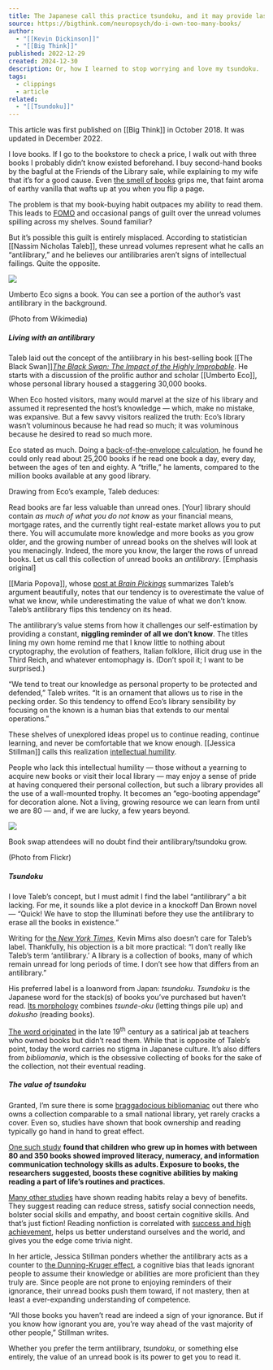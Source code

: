 ```yaml
---
title: The Japanese call this practice tsundoku, and it may provide lasting benefits
source: https://bigthink.com/neuropsych/do-i-own-too-many-books/
author:
  - "[[Kevin Dickinson]]"
  - "[[Big Think]]"
published: 2022-12-29
created: 2024-12-30
description: Or, how I learned to stop worrying and love my tsundoku.
tags:
  - clippings
  - article
related:
  - "[[Tsundoku]]"
---
```


This article was first published on [[Big Think]] in October 2018. It was updated in December 2022.

I love books. If I go to the bookstore to check a price, I walk out with three books I probably didn’t know existed beforehand. I buy second-hand books by the bagful at the Friends of the Library sale, while explaining to my wife that it’s for a good cause. Even [the smell of books](https://www.smithsonianmag.com/smart-news/that-old-book-smell-is-a-mix-of-grass-and-vanilla-710038/) grips me, that faint aroma of earthy vanilla that wafts up at you when you flip a page.

The problem is that my book-buying habit outpaces my ability to read them. This leads to [FOMO](https://www.psychologytoday.com/us/blog/ritual-and-the-brain/201804/the-science-fomo-and-what-we-re-really-missing-out) and occasional pangs of guilt over the unread volumes spilling across my shelves. Sound familiar?

But it’s possible this guilt is entirely misplaced. According to statistician [[Nassim Nicholas Taleb]], these unread volumes represent what he calls an “antilibrary,” and he believes our antilibraries aren’t signs of intellectual failings. Quite the opposite.

![](https://bigthink.com/wp-content/uploads/2018/10/18748127.jpg?w=335)

Umberto Eco signs a book. You can see a portion of the author’s vast antilibrary in the background.

(Photo from Wikimedia)

##### Living with an antilibrary

Taleb laid out the concept of the antilibrary in his best-selling book [[The Black Swan]]*[The Black Swan: The Impact of the Highly Improbable](https://www.amazon.com/dp/B00139XTG4/ref=dp-kindle-redirect?_encoding=UTF8&btkr=1)*. He starts with a discussion of the prolific author and scholar [[Umberto Eco]], whose personal library housed a staggering 30,000 books.

When Eco hosted visitors, many would marvel at the size of his library and assumed it represented the host’s knowledge — which, make no mistake, was expansive. But a few savvy visitors realized the truth: Eco’s library wasn’t voluminous because he had read so much; it was voluminous because he desired to read so much more.

Eco stated as much. Doing a [back-of-the-envelope calculation](https://www.theparisreview.org/blog/2017/11/02/on-unread-books/), he found he could only read about 25,200 books if he read one book a day, every day, between the ages of ten and eighty. A “trifle,” he laments, compared to the million books available at any good library.

Drawing from Eco’s example, Taleb deduces:

Read books are far less valuable than unread ones. \[Your\] library should contain *as much of what you do not know* as your financial means, mortgage rates, and the currently tight real-estate market allows you to put there. You will accumulate more knowledge and more books as you grow older, and the growing number of unread books on the shelves will look at you menacingly. Indeed, the more you know, the larger the rows of unread books. Let us call this collection of unread books an *antilibrary*. \[Emphasis original\]

[[Maria Popova]], whose [post at *Brain Pickings*](https://www.brainpickings.org/2015/03/24/umberto-eco-antilibrary/) summarizes Taleb’s argument beautifully, notes that our tendency is to overestimate the value of what we know, while underestimating the value of what we don’t know. Taleb’s antilibrary flips this tendency on its head.

The antilibrary’s value stems from how it challenges our self-estimation by providing a constant, **niggling reminder of all we don’t know**. The titles lining my own home remind me that I know little to nothing about cryptography, the evolution of feathers, Italian folklore, illicit drug use in the Third Reich, and whatever entomophagy is. (Don’t spoil it; I want to be surprised.)

“We tend to treat our knowledge as personal property to be protected and defended,” Taleb writes. “It is an ornament that allows us to rise in the pecking order. So this tendency to offend Eco’s library sensibility by focusing on the known is a human bias that extends to our mental operations.”

These shelves of unexplored ideas propel us to continue reading, continue learning, and never be comfortable that we know enough. [[Jessica Stillman]] calls this realization [intellectual humility](https://www.inc.com/jessica-stillman/why-you-should-stop-feeling-bad-about-all-those-books-you-buy-dont-read.html).

People who lack this intellectual humility — those without a yearning to acquire new books or visit their local library — may enjoy a sense of pride at having conquered their personal collection, but such a library provides all the use of a wall-mounted trophy. It becomes an “ego-booting appendage” for decoration alone. Not a living, growing resource we can learn from until we are 80 — and, if we are lucky, a few years beyond.

![](https://bigthink.com/wp-content/uploads/2018/10/18748121.jpg?w=335)

Book swap attendees will no doubt find their antilibrary/tsundoku grow.

(Photo from Flickr)

##### Tsundoku

I love Taleb’s concept, but I must admit I find the label “antilibrary” a bit lacking. For me, it sounds like a plot device in a knockoff Dan Brown novel — “Quick! We have to stop the Illuminati before they use the antilibrary to erase all the books in existence.”

Writing for [the *New York Times*](https://www.nytimes.com/2018/10/08/books/review/personal-libraries.html), Kevin Mims also doesn’t care for Taleb’s label. Thankfully, his objection is a bit more practical: “I don’t really like Taleb’s term ‘antilibrary.’ A library is a collection of books, many of which remain unread for long periods of time. I don’t see how that differs from an antilibrary.”

His preferred label is a loanword from Japan: *tsundoku*. *Tsundoku* is the Japanese word for the stack(s) of books you’ve purchased but haven’t read. [Its morphology](https://bigthink.com/culture-religion/7-best-japanese-words?rebelltitem=6#rebelltitem6) combines *tsunde-oku* (letting things pile up) and *dokusho* (reading books).

[The word originated](https://www.bbc.com/news/world-44981013) in the late 19<sup>th</sup> century as a satirical jab at teachers who owned books but didn’t read them. While that is opposite of Taleb’s point, today the word carries no stigma in Japanese culture. It’s also differs from *bibliomania*, which is the obsessive collecting of books for the sake of the collection, not their eventual reading.

##### The value of tsundoku

Granted, I’m sure there is some [braggadocious bibliomaniac](http://www.chicagotribune.com/lifestyles/books/ct-trump-letter-literature-20180215-story.html) out there who owns a collection comparable to a small national library, yet rarely cracks a cover. Even so, studies have shown that book ownership and reading typically go hand in hand to great effect.

[One such study](https://bigthink.com/mind-brain/mind-brain-home-library-benefits?rebelltitem=3#rebelltitem3) **found that children who grew up in homes with between 80 and 350 books showed improved literacy, numeracy, and information communication technology skills as adults. Exposure to books, the researchers suggested, boosts these cognitive abilities by making reading a part of life’s routines and practices**.

[Many other studies](https://www.nbcnews.com/better/pop-culture/why-getting-lost-book-so-good-you-according-science-ncna893256) have shown reading habits relay a bevy of benefits. They suggest reading can reduce stress, satisfy social connection needs, bolster social skills and empathy, and boost certain cognitive skills. And that’s just fiction! Reading nonfiction is correlated with [success and high achievement](http://www.ascd.org/publications/educational-leadership/dec12/vol70/num04/Nonfiction-Reading-Promotes-Student-Success.aspx), helps us better understand ourselves and the world, and gives you the edge come trivia night.

In her article, Jessica Stillman ponders whether the antilibrary acts as a counter to [the Dunning-Kruger effect](https://bigthink.com/aeon-ideas/what-know-it-alls-dont-know-or-the-illusion-of-competence), a cognitive bias that leads ignorant people to assume their knowledge or abilities are more proficient than they truly are. Since people are not prone to enjoying reminders of their ignorance, their unread books push them toward, if not mastery, then at least a ever-expanding understanding of competence.

“All those books you haven’t read are indeed a sign of your ignorance. But if you know how ignorant you are, you’re way ahead of the vast majority of other people,” Stillman writes.

Whether you prefer the term antilibrary, *tsundoku*, or something else entirely, the value of an unread book is its power to get you to read it.
